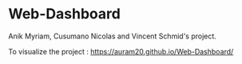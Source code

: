# Web-Dashboard
Anik Myriam, Cusumano Nicolas and Vincent Schmid's project. 

To visualize the project : https://auram20.github.io/Web-Dashboard/
